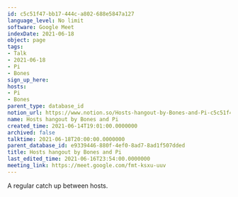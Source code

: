 ```yaml
---
id: c5c51f47-bb17-444c-a802-688e5847a127
language_level: No limit
software: Google Meet
indexDate: 2021-06-18
object: page
tags:
- Talk
- 2021-06-18
- Pi
- Bones
sign_up_here: 
hosts:
- Pi
- Bones
parent_type: database_id
notion_url: https://www.notion.so/Hosts-hangout-by-Bones-and-Pi-c5c51f47bb17444ca802688e5847a127
name: Hosts hangout by Bones and Pi
created_time: 2021-06-14T19:01:00.0000000
archived: false
talktime: 2021-06-18T20:00:00.0000000
parent_database_id: e9339446-880f-4ef0-8ad7-8ad1f507dded
title: Hosts hangout by Bones and Pi
last_edited_time: 2021-06-16T23:54:00.0000000
meeting_link: https://meet.google.com/fmt-ksxu-uuv
---
```


A regular catch up between hosts.


